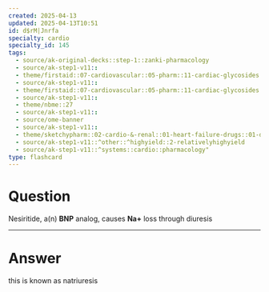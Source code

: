 ```yaml
---
created: 2025-04-13
updated: 2025-04-13T10:51
id: d$rM|Jnrfa
specialty: cardio
specialty_id: 145
tags:
  - source/ak-original-decks::step-1::zanki-pharmacology
  - source/ak-step1-v11::
  - theme/firstaid::07-cardiovascular::05-pharm::11-cardiac-glycosides
  - source/ak-step1-v11::
  - theme/firstaid::07-cardiovascular::05-pharm::11-cardiac-glycosides::nesiritide
  - source/ak-step1-v11::
  - theme/nbme::27
  - source/ak-step1-v11::
  - source/ome-banner
  - source/ak-step1-v11::
  - theme/sketchypharm::02-cardio-&-renal::01-heart-failure-drugs::01-digoxin,-milrinone,-nesiritide
  - source/ak-step1-v11::^other::^highyield::2-relativelyhighyield
  - source/ak-step1-v11::^systems::cardio::pharmacology"
type: flashcard
---
```


# Question
Nesiritide, a(n) **BNP** analog, causes **Na+** loss through diuresis

---

# Answer
this is known as natriuresis